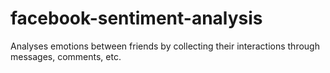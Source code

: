 facebook-sentiment-analysis
===========================

Analyses emotions between friends by collecting their interactions through messages, comments, etc.
